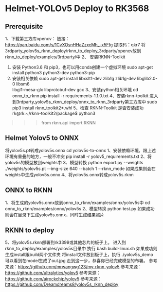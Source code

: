 # Helmet-YOLOv5 Deploy to RK3568

## Prerequisite
1、下载第三方库opencv：
链接：https://pan.baidu.com/s/1CvXOsnHHaZzxcMh_-x5Ffg 提取码：qkr7
将3rdparty_yolov5s_rknn_deploy/rknn_to_deploy_3rdparty/opencv放到rknn_to_deploy/examples/3rdparty/中
2、 安装RKNN-Toolkit 

1. 安装 Python3.6 和 pip3，也可以用conda创建一个虚拟环境
sudo apt-get install python3 python3-dev python3-pip
2. 安装相关依赖
sudo apt-get install libxslt1-dev zlib1g zlib1g-dev libglib2.0-0 libsm6 \
libgl1-mesa-glx libprotobuf-dev gcc
3、安装python相关环境
cd onnx_to_rknn
pip install -r requirements-1.1.0.txt
4、安装rknn-toolkit
进入到3rdparty_yolov5s_rknn_deploy/onnx_to_rknn_3rdparty第三方库中
sudo pip3 install rknn_toolkit2*.whl
5、检查 RKNN-Toolkit 是否安装成功
rk@rk:~/rknn-toolkit2/package$ python3
>>> from rknn.api import RKNN
>>>

## Helmet Yolov5 to ONNX

将yolov5s.pt转成yolov5s.onnx
cd yolov5s-to-onnx
1、安装依赖环境，跟上述环境有重叠的地方，一般不冲突
pip install -r yolov5_requirements.txt
2、将yolov5s的模型放到weights中
3、模型转换
python export.py --weights ./weights/yolov5s.pt --img-size 640 --batch 1 --rknn_mode
如果成果则会在weights中生成yolov5s.onnx
4、将yolov5s.onnx转成yolov5s.rknn

## ONNX to RKNN

1、将生成的yolov5s.onnx放到onnx_to_rknn/examples/onnx/yolov5s中
cd onnx_to_rknn/examples/onnx/yolov5s
2、模型转换
python test.py
如果成功则会在目录下生成yolov5s.onnx，同时生成结果照片

## RKNN to deploy

5、将yolov5s.rknn部署到rk3399或其他芯片的板子上。
进入到rknn_to_deploy/examples/yolov5s目录中
执行
bash build-linux.sh
如果成功则生成install跟build两个文件夹
将install文件放到板子上，执行
./yolov5s_demo
可以看到在model生成了out.jpg
走到这一步，恭喜你已经完成模型的布署。
参考来源：https://github.com/mrwangwg123/my-rknn-yolov5
参考来源：https://github.com/ultralytics/yolov5
参考来源：https://github.com/airockchip/yolov5
参考来源：https://github.com/Dreamdreams8/yolov5s_rknn_deploy
